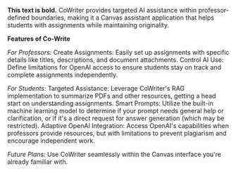**This text is bold.**
CoWriter provides targeted AI assistance within professor-defined boundaries, making it a Canvas assistant application that helps students with assignments while maintaining originality.

**Features of Co-Write**

*For Professors:*
Create Assignments: Easily set up assignments with specific details like titles, descriptions, and document attachments.
Control AI Use: Define limitations for OpenAI access to ensure students stay on track and complete assignments independently.

*For Students:*
Targeted Assistance: Leverage CoWriter's RAG implementation to summarize PDFs and other resources, getting a head start on understanding assignments.
Smart Prompts: Utilize the built-in machine learning model to determine if your prompt needs general help or clarification, or if it's a direct request for answer generation (which may be restricted).
Adaptive OpenAI Integration: Access OpenAI's capabilities when professors provide resources, but with limitations to prevent plagiarism and encourage independent work.

*Future Plans:*
Use CoWriter seamlessly within the Canvas interface you're already familiar with.


